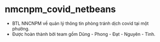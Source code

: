 # nmcnpm_covid_netbeans
* BTL NNCNPM về quản lý thông tin phòng tránh dịch covid tại một phường.
* Được hoàn thành bởi team gồm Dũng - Phong - Đạt - Nguyên - Tình.
